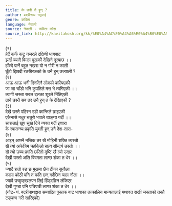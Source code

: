 ```yaml
---
title: के उनी नै हुन् ?
author: बदरीनाथ भट्टराई
genre: कविता
language: नेपाली
source: नेपाली - कविता कोश
source_link: http://kavitakosh.org/kk/%E0%A4%AC%E0%A4%A6%E0%A4%B0%E0%A5%80%E0%A4%A8%E0%A4%BE%E0%A4%A5_%E0%A4%AD%E0%A4%9F%E0%A5%8D%E0%A4%9F%E0%A4%B0%E0%A4%BE%E0%A4%88
---
```


(१)  
हेर्दै कर्के कटु नजरले दक्षिणी भागबाट  
झर्दी ज्यादै विमल मुखकी देखिने दूरबाछ ।।  
हाँस्दै पार्ने बहुत नखरा यो न गोरी न काली  
घुँटो झिक्दी रङबिरङको के उनै हुन् उज्याली ?  
(२)  
आऊ आऊ भनी दिनदिनै लोकले कल्पिएकी  
जा जा चाँडो भनि कुपतिले मत्त भै त्यगिएकी ।।  
त्यागी जस्ता सबल दलका शूरले निंतिएकी  
ठानें उस्तै सब तर उनै हुन् त के देखिएकी ?  
(३)  
देखें उस्तै पहिरन उही कान्तिले छाइएकी  
एकैनासे मधुर चतुरो भावले व्यङ्ग्य गर्दी ।।  
सारालाई खुप सुख दिने व्यक्त गर्दी इशारा  
के स्वातन्त्र्य प्रकृति युवती हुन् उनै देश-तारा-  
(४)  
आइन् आफ्नै नजिक तर खै मोहिनी शक्ति त्यस्तो  
खै त्यो अकेत्रिम चहकिलो सत्य सौन्दर्य उस्तो ।।  
खै त्यो उच्च प्रगति छरितो दृष्टि खै त्यो उदार  
देखी यस्तो अलि विषमता लाग्छ शंका त धेर ।।  
(५)  
ज्यादै रातो रङ छ मुखमा छैन टीका सुनौला  
काला कोठी पनि त कति छन् गर्दछिन चाल नौला ।।  
ज्यादै उच्छृङ्खलपन लिई हिंड्दछिन लंकिएर  
देखी गुण्डा पनि पछिपछी लाग्छ शंका त धेर ।।  
(नोट- पं. बदरीनाथद्वारा सम्पादित पुस्तक बाट भाषाका तत्कालिन मान्यतालाई यथावत राखी जस्ताको तस्तै टङ्कण गरी सारिएको)
